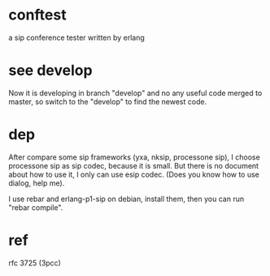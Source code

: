 # conftest
a sip conference tester written by erlang

# see develop
Now it is developing in branch "develop" and no any useful code merged to master,
so switch to the "develop" to find the newest code.

# dep
After compare some sip frameworks (yxa, nksip, processone sip), I choose processone sip
as sip codec, because it is small. But there is no document about how to use it,
I only can use esip codec. (Does you know how to use dialog, help me).

I use rebar and erlang-p1-sip on debian, install them, then you can run "rebar compile".

# ref
rfc 3725 (3pcc)
